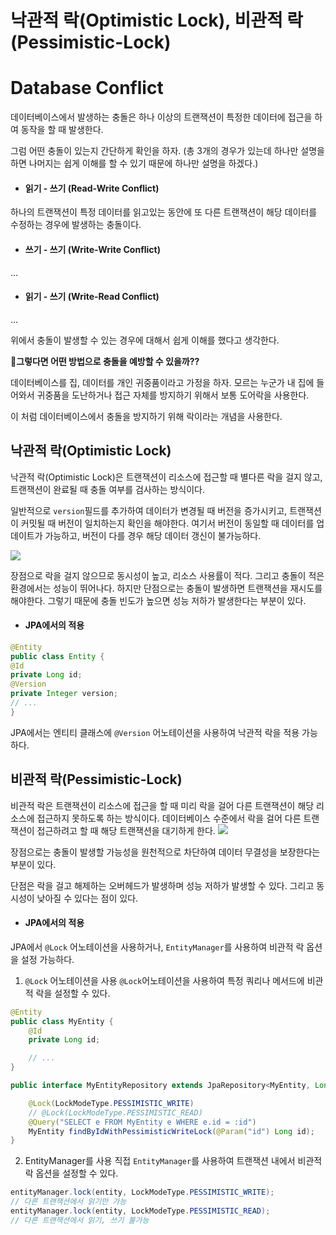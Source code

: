 # 낙관적 락(Optimistic Lock), 비관적  락(Pessimistic-Lock)

# Database Conflict
데이터베이스에서 발생하는 충돌은 하나 이상의 트랜잭션이 특정한 데이터에 접근을 하여 동작을 할 때 발생한다.

그럼 어떤 충돌이 있는지 간단하게 확인을 하자.
(총 3개의 경우가 있는데 하나만 설명을 하면 나머지는 쉽게 이해를 할 수 있기 때문에 하나만 설명을 하겠다.)

* #### 읽기 - 쓰기 (Read-Write Conflict)
하나의 트랜잭션이 특정 데이터를 읽고있는 동안에 또 다른 트랜잭션이 해당 데이터를 수정하는 경우에 발생하는 충돌이다.
* #### 쓰기 - 쓰기 (Write-Write Conflict)
...
* #### 읽기 - 쓰기 (Write-Read Conflict)
...

위에서 충돌이 발생할 수 있는 경우에 대해서 쉽게 이해를 했다고 생각한다.

**🤔그렇다면 어떤 방법으로 충돌을 예방할 수 있을까??**

데이터베이스를 집, 데이터를 개인 귀중품이라고 가정을 하자.
모르는 누군가 내 집에 들어와서 귀중품을 도난하거나 접근 자체를 방지하기 위해서 보통 도어락을 사용한다.

이 처럼 데이터베이스에서 충돌을 방지하기 위해 락이라는 개념을 사용한다.


## 낙관적 락(Optimistic Lock)

낙관적 락(Optimistic Lock)은 트랜잭션이 리소스에 접근할 때 별다른 락을 걸지 않고, 트랜잭션이 완료될 때 충돌 여부를 검사하는 방식이다.

일반적으로 `version`필드를 추가하여 데이터가 변경될 때 버전을 증가시키고, 트랜잭션이 커밋될 때 버전이 일치하는지 확인을 해야한다. 여기서 버전이 동일할 때 데이터를 업데이트가 가능하고, 버전이 다를 경우 해당 데이터 갱신이 불가능하다.

![](https://velog.velcdn.com/images/jae9380/post/48bf7329-90a2-4532-8a5d-4835e2ff25c2/image.png)


장점으로 락을 걸지 않으므로 동시성이 높고, 리소스 사용률이 적다. 그리고 충돌이 적은 환경에서는 성능이 뛰어나다.
하지만 단점으로는 충돌이 발생하면 트랜잭션을 재시도를 해야한다. 그렇기 때문에 충돌 빈도가 높으면 성능 저하가 발생한다는 부분이 있다.

* #### JPA에서의 적용
```java
@Entity
public class Entity {
@Id
private Long id;
@Version
private Integer version;
// ...
}
```
JPA에서는 엔티티 클래스에 `@Version` 어노테이션을 사용하여 낙관적 락을 적용 가능하다.

## 비관적  락(Pessimistic-Lock)
비관적 락은 트랜잭션이 리소스에 접근을 할 때 미리 락을 걸어 다른 트랜잭션이 해당 리소스에 접근하지 못하도록 하는 방식이다.
데이터베이스 수준에서 락을 걸어 다른 트랜잭션이 접근하려고 할 때 해당 트랜잭션을 대기하게 한다.
![](https://velog.velcdn.com/images/jae9380/post/da244b9c-b5f2-4e55-9b29-71d9279aa600/image.png)


장점으로는 충돌이 발생할 가능성을 원천적으로 차단하여 데이터 무결성을 보장한다는 부분이 있다.

단점은 락을 걸고 해제하는 오버헤드가 발생하며 성능 저하가 발생할 수 있다. 그리고 동시성이 낮아질 수 있다는 점이 있다.

* #### JPA에서의 적용
JPA에서 `@Lock` 어노테이션을 사용하거나, `EntityManager`를 사용하여 비관적 락 옵션을 설정 가능하다.

1. `@Lock` 어노테이션을 사용
   `@Lock`어노테이션을 사용하여 특정 쿼리나 메서드에 비관적 락을 설정할 수 있다.
```java
@Entity
public class MyEntity {
    @Id
    private Long id;

    // ...
}

public interface MyEntityRepository extends JpaRepository<MyEntity, Long> {

    @Lock(LockModeType.PESSIMISTIC_WRITE)
    // @Lock(LockModeType.PESSIMISTIC_READ)
    @Query("SELECT e FROM MyEntity e WHERE e.id = :id")
    MyEntity findByIdWithPessimisticWriteLock(@Param("id") Long id);
}
```

2. EntityManager를 사용
   직접 `EntityManager`를 사용하여 트랜잭션 내에서 비관적 락 옵션을 설정할 수 있다.
```java
entityManager.lock(entity, LockModeType.PESSIMISTIC_WRITE);
// 다른 트랜잭션에서 읽기만 가능
entityManager.lock(entity, LockModeType.PESSIMISTIC_READ);
// 다른 트랜잭션에서 읽기, 쓰기 불가능
```

